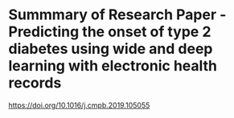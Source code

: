# Summmary of Research Paper - Predicting the onset of type 2 diabetes using wide and deep learning with electronic health records
https://doi.org/10.1016/j.cmpb.2019.105055

